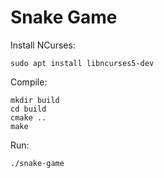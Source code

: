 # Snake Game

Install NCurses:

```
sudo apt install libncurses5-dev
```

Compile:

```
mkdir build
cd build
cmake ..
make
```

Run:

```
./snake-game
```

